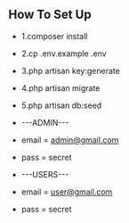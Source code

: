 ## How To Set Up

- 1.composer install
- 2.cp .env.example .env
- 3.php artisan key:generate
- 4.php artisan migrate
- 5.php artisan db:seed

- ---ADMIN---
- email  = admin@gmail.com
- pass   = secret

- ---USERS---
- email  = user@gmail.com
- pass   = secret
